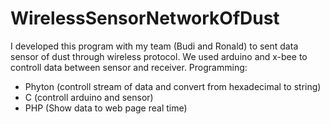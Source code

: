 # WirelessSensorNetworkOfDust
I developed this program with my team (Budi and Ronald) to sent data sensor of dust through wireless protocol. We used arduino and x-bee to controll data between sensor and receiver. 
Programming: 
  - Phyton (controll stream of data and convert from hexadecimal to string)
  - C (controll arduino and sensor)
  - PHP (Show data to web page real time)  
